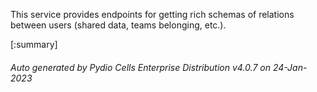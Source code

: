 






This service provides endpoints for getting rich schemas of relations between users (shared data, teams belonging, etc.).

[:summary]

###### Auto generated by Pydio Cells Enterprise Distribution v4.0.7 on 24-Jan-2023
